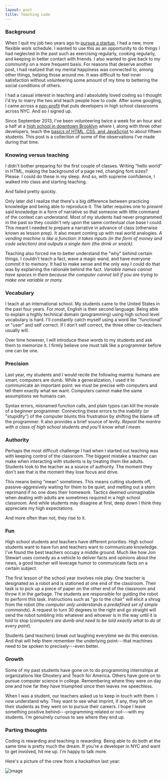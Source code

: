 ```yaml
---
layout: post
title: Teaching code
---
```


### Background

When I quit my job two years ago to [pursue a startup](http://dopeboy.github.io/Lessons/), I had a new, more flexible work schedule. I wanted to use this as an opportunity to do things I had neglected in the past such as exercising regularly, cooking regularly, and keeping in better contact with friends. I also wanted to give back to my community on a more frequent basis. For reasons that deserve another post, I had realized that my mental happiness was connected to, among other things, helping those around me. It was difficult to feel inner satisfaction without volunteering some amount of my time to bettering the social conditions of others. 

I had a casual interest in teaching and I absolutely loved coding so I thought I'd try to marry the two and teach people how to code. After some googling, I came across a [non-profit](https://scripted.org/) that puts developers in high school classrooms across NYC. And so I signed up. 

Since September 2013, I've been volunteering twice a week for an hour and a half at a [high school in downtown Brooklyn](http://www.mybihs.org/) where I, along with three other developers, teach the [basics of HTML, CSS, and JavaScript](https://github.com/ScriptEdcurriculum/curriculum) to about fifteen students. This post is a collection of some of the observations I've made during that time.

### Knowing versus teaching

I didn't bother preparing for the first couple of classes. Writing "hello world" in HTML, making the background of a page red, changing font sizes? Please. I could do these in my sleep. And so, with supreme confidence, I walked into class and starting teaching.

And failed pretty quickly. 

Only later did I realize that there's a big difference between practicing knowledge and being able to reproduce it. The latter requires one to *present* said knowledge in a form of narrative so that someone with little command of the context can understand. Most of my students had never programmed in the past so they couldn't rely upon the same contextual clue base I could. This meant I needed to prepare a narrative in advance of class (otherwise known as lesson prep). It also meant coming up with real world analogies. *A vending machine is like a function: it takes inputs (in the form of money and code selection) and outputs a single item (the drink or snack).* 

Teaching also forced me to better understand the "why" behind certain things. I couldn't teach a fact, wave a magic wand, and have everyone commit it to memory. It had to make sense and the only way I could do that was by explaining the rationale behind the fact. *Variable names cannot have spaces in them because the computer cannot tell if you are trying to make one variable or many.*

### Vocabulary

I teach at an international school. My students came to the United States in the past four years. For most, English is their second language. Being able to explain a highly technical domain (programming) using high school level vocabulary   is hard. I'll constantly catch myself using a word like "functional" or "user"  and self correct. If I don't self correct, the three other co-teachers usually will.

Over time however, I will introduce these words to my students and ask them to memorize it. I firmly believe one must talk like a programmer before one can be one.

### Precision

Last year, my students and I would recite the following mantra: humans are smart, computers are dumb. While a generalization, I used it to communicate an important point: we must be precise with computers and tell them exactly what we want. Computers cannot make the same assumptions we humans can. 

Syntax errors, misnamed function calls, and plain typos can kill the morale of a beginner programmer. Connecting these errors to the inability (or "stupidity") of the computer blunts this frustration by shifting the blame off the programmer. It also provides a brief source of levity. *Repeat the mantra with a class of high school students and you'll know what I mean.* 

### Authority

Perhaps the most difficult challenge I had when I started out teaching was with keeping control of the classroom. The biggest mistake a teacher can make when interacting with students is by treating them like adults. Students look to the teacher as a source of authority. The moment they don't see that is the moment they lose focus and drive. 

This means being "mean" sometimes. This means cutting students off, passive-aggresively waiting for them to be quiet, and metting out a stern reprimand if no one does their homework. Tactics deemed unimaginable when dealing with adults are sometimes required in a high school classroom. And while students may disagree at first, deep down I think they appreciate my high expectations.

And more often than not, they rise to it.

### Fun 

High school students and teachers have different priorities. High school students want to have fun and teachers want to communicate knowledge. I've found the best teachers occupy a middle ground. Much like how Jon Stewart uses comedy as a vehicle to deliver facts and opinions about the news, a good teacher will leverage humor to communicate facts on a certain subject. 

The first lesson of the school year involves role play. One teacher is designated as a robot and is stationed at one end of the classroom. Their task is to pick up a piece of paper on the other end of the classroom and throw it in the garbage. The students are responsible for guiding the robot to perform this task. Instructions such as "go to the chair" will elicit a shrug from the robot (*the computer only understands a predefined set of simple commands*). A request to turn 30 degrees to the right and go straight will send the robot tumbling into whatever and whoever is in the way until it is told to stop (*computers are dumb and need to be told exactly what to do at every point*).

Students (and teachers) break out laughing everytime we do this exercise. And that will help them remember the underlying point---that machines need to be spoken to precisely---even better.

### Growth

Some of my past students have gone on to do programming internships at organizations like Ghostery and Teach for America. Others have gone on to pursue computer science in college. Remembering where they were on day one and how far they have triumphed since then leaves me speechless.

When I was a student, our teachers asked us to keep in touch with them. I now understand why. They want to see what imprint, if any, they left on their students as they went on to pursue their careers. I hope I leave something positive behind---programming related or not---with my students. I'm genuinely curious to see where they end up.

### Parting thoughts

Coding is rewarding and teaching is rewarding. Being able to do both at the same time is pretty much the dream. If you're a developer in NYC and want to get involved, hit me up. I'm happy to talk more. 

Here's a picture of the crew from a hackathon last year:

![image](http://i.imgur.com/HUdSPh7.jpg)

